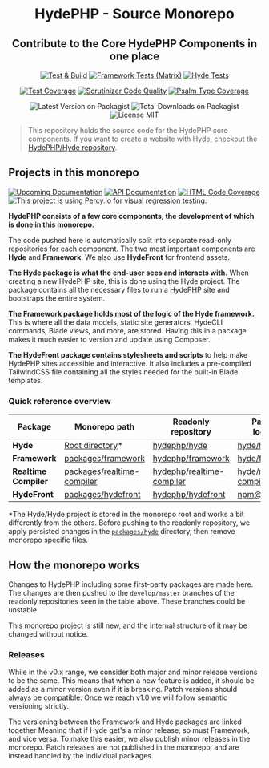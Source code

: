 <h1 align=center>HydePHP - Source Monorepo</h1>
<h2 align=center>Contribute to the Core HydePHP Components in one place</h2>

<div align=center>

[![Test & Build](https://github.com/hydephp/develop/actions/workflows/continuous-integration.yml/badge.svg)](https://github.com/hydephp/develop/actions/workflows/continuous-integration.yml)
[![Framework Tests (Matrix)](https://github.com/hydephp/framework/actions/workflows/run-tests.yml/badge.svg)](https://github.com/hydephp/framework/actions/workflows/run-tests.yml)
[![Hyde Tests](https://github.com/hydephp/hyde/actions/workflows/run-tests.yml/badge.svg)](https://github.com/hydephp/hyde/actions/workflows/run-tests.yml)
</div>

<div align=center>

[![Test Coverage](https://codecov.io/gh/hydephp/develop/branch/master/graph/badge.svg?token=G6N2161TOT)](https://codecov.io/gh/hydephp/develop)
[![Scrutinizer Code Quality](https://scrutinizer-ci.com/g/hydephp/develop/badges/quality-score.png?b=master)](https://scrutinizer-ci.com/g/hydephp/develop/?branch=master)
[![Psalm Type Coverage](https://shepherd.dev/github/hydephp/develop/coverage.svg)](https://shepherd.dev/github/hydephp/develop)

</div>

<div align=center>

![Latest Version on Packagist](https://img.shields.io/packagist/v/hyde/framework?include_prereleases)
![Total Downloads on Packagist](https://img.shields.io/packagist/dt/hyde/framework)
![License MIT](https://img.shields.io/github/license/hydephp/hyde)

</div>

> This repository holds the source code for the HydePHP core components. If you want to create a website with Hyde, checkout the [HydePHP/Hyde repository](https://github.com/hydephp/hyde).

## Projects in this monorepo

[![Upcoming Documentation](https://img.shields.io/badge/-Upcoming%20Documentation-525252)](https://hydephp.github.io/develop/master/dev-docs/)
[![API Documentation](https://img.shields.io/badge/-API%20Documentation-525252)](https://hydephp.github.io/develop/master/api-docs/)
[![HTML Code Coverage](https://img.shields.io/badge/-HTML%20Code%20Coverage-525252)](https://hydephp.github.io/develop/master/coverage/)
[![This project is using Percy.io for visual regression testing.](https://percy.io/static/images/percy-badge.svg)](https://percy.io/9d5269d1/hydephp)

**HydePHP consists of a few core components, the development of which is done in this monorepo.**

The code pushed here is automatically split into separate read-only repositories for each component.
The two most important components are **Hyde** and **Framework**. We also use **HydeFront** for frontend assets.

**The Hyde package is what the end-user sees and interacts with.** When creating a new HydePHP site, this is done using the Hyde project. The package contains all the necessary files to run a HydePHP site and bootstraps the entire system.

**The Framework package holds most of the logic of the Hyde framework.** This is where all the data models, static site generators, HydeCLI commands, Blade views, and more, are stored. Having this in a package makes it much easier to version and update using Composer.

**The HydeFront package contains stylesheets and scripts** to help make HydePHP sites accessible and interactive. It also includes a pre-compiled TailwindCSS file containing all the styles needed for the built-in Blade templates.

### Quick reference overview

| **Package**           | **Monorepo path**                                        | **Readonly repository**                                                   | **Package location**                                                            |
|-----------------------|----------------------------------------------------------|---------------------------------------------------------------------------|---------------------------------------------------------------------------------|
| **Hyde**              | [Root directory](https://github.com/hydephp/develop)*    | [hydephp/hyde](https://github.com/hydephp/hyde)                           | [hyde/hyde](https://packagist.org/packages/hyde/hyde)                           |
| **Framework**         | [packages/framework](packages/framework)                 | [hydephp/framework](https://github.com/hydephp/framework)                 | [hyde/framework](https://packagist.org/packages/hyde/framework)                 |
| **Realtime Compiler** | [packages/realtime-compiler](packages/realtime-compiler) | [hydephp/realtime-compiler](https://github.com/hydephp/realtime-compiler) | [hyde/realtime-compiler](https://packagist.org/packages/hyde/realtime-compiler) |
| **HydeFront**         | [packages/hydefront](packages/hydefront)                 | [hydephp/hydefront](https://github.com/hydephp/hydefront)                 | [npm@hydefront](https://www.npmjs.com/package/hydefront)                        |


*The Hyde/Hyde project is stored in the monorepo root and works a bit differently from the others. Before pushing to the readonly repository, we apply persisted changes in the [`packages/hyde`](https://github.com/hydephp/develop/tree/master/packages/hyde) directory, then remove monorepo specific files.


## How the monorepo works

Changes to HydePHP including some first-party packages are made here. The changes are then pushed to the `develop/master` branches of the readonly repositories seen in the table above. These branches could be unstable.

This monorepo project is still new, and the internal structure of it may be changed without notice.


### Releases

While in the v0.x range, we consider both major and minor release versions to be the same. This means that when a new feature is added, it should be added as a minor version even if it is breaking. Patch versions should always be compatible. Once we reach v1.0 we will follow semantic versioning strictly.

The versioning between the Framework and Hyde packages are linked together Meaning that if Hyde get's a minor release, so must Framework, and vice versa. To make this easier, we also publish minor releases in the monorepo. Patch releases are not published in the monorepo, and are instead handled by the individual packages.
